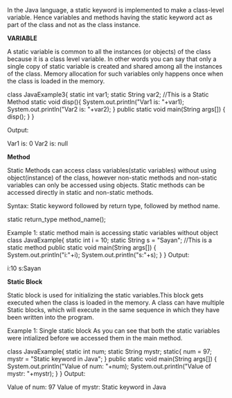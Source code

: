 In the Java language, a static keyword is implemented to make a class-level variable. 
Hence variables and methods having the static keyword act as part of the class and not as the class instance.

**VARIABLE**

A static variable is common to all the instances (or objects) of the class because it is a class level variable. 
In other words you can say that only a single copy of static variable is created and shared among all the instances of the class. 
Memory allocation for such variables only happens once when the class is loaded in the memory.

class JavaExample3{
  static int var1;
  static String var2;
  //This is a Static Method
  static void disp(){
      System.out.println("Var1 is: "+var1);
      System.out.println("Var2 is: "+var2);
  }
  public static void main(String args[]) 
  {
      disp();
  }
}

Output:

Var1 is: 0
Var2 is: null

**Method**

Static Methods can access class variables(static variables) without using object(instance) of the class, 
however non-static methods and non-static variables can only be accessed using objects.
Static methods can be accessed directly in static and non-static methods.

Syntax:
Static keyword followed by return type, followed by method name.

static return_type method_name();

Example 1: static method main is accessing static variables without object
class JavaExample{
   static int i = 10;
   static String s = "Sayan";
   //This is a static method
   public static void main(String args[]) 
   {
       System.out.println("i:"+i);
       System.out.println("s:"+s);
   }
}
Output:

i:10
s:Sayan


**Static Block** 

Static block is used for initializing the static variables.This block gets executed when the class is loaded in the memory. A class can have multiple Static blocks, which will execute in the same sequence in which they have been written into the program.

Example 1: Single static block
As you can see that both the static variables were intialized before we accessed them in the main method.

class JavaExample{
   static int num;
   static String mystr;
   static{
      num = 97;
      mystr = "Static keyword in Java";
   }
   public static void main(String args[])
   {
      System.out.println("Value of num: "+num);
      System.out.println("Value of mystr: "+mystr);
   }
}
Output:

Value of num: 97
Value of mystr: Static keyword in Java
